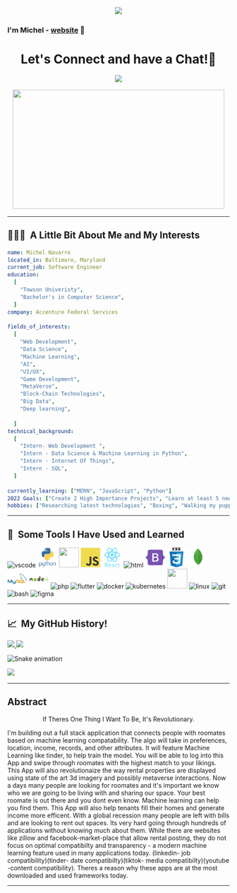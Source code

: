 <p align="center">
  <img src="https://capsule-render.vercel.app/api?text=Hey Everyone!👨🏻‍💻&animation=fadeIn&type=waving&color=gradient&height=100"/>
</p>

### I'm Michel - [website] 👋

<h1 align="center">
  Let's Connect and have a Chat!💬
</h1>

<p align="center">
<a href="https://www.linkedin.com/in/michel-navarro-4b7b5b113/">
  <img height="50" src="https://user-images.githubusercontent.com/46517096/166973395-19676cd8-f8ec-4abf-83ff-da8243505b82.png"/>
</a>
</p>


<p align="center">
<a href="https://giphy.com/gifs/facebook-meta-metaverse-5rqPkvN9pveHOuT3bx/"><img src="https://giphy.com/embed/5rqPkvN9pveHOuT3bx/" width="480" height="270" frameBorder="0" class="giphy-embed"></img>
</a>
</p>



---

<h2> 👨🏻‍💻 &nbsp;A Little Bit About Me and My Interests</h2>

```yaml
name: Michel Navarro
located_in: Baltimore, Maryland
current_job: Software Engineer
education:
  [
    "Towson Univeristy",
    "Bachelor's in Computer Science",
  ]
company: Accenture Federal Services

fields_of_interests:
  [
    "Web Development",
    "Data Science",
    "Machine Learning",
    "AI",
    "UI/UX",
    "Game Development",
    "MetaVerse",
    "Block-Chain Technologies",
    "Big Data",
    "Deep learning",

  ]
technical_background:
  [
    "Intern- Web Development ",
    "Intern - Data Science & Machine Learning in Python",
    "Intern - Internet Of Things",
    "Intern - SQL",
  ]
  
currently_learning: ["MERN", "JavaScript", "Python"]
2022 Goals: ["Create 2 High Importance Projects", "Learn at least 5 new Technologies"]
hobbies: ["Researching latest technologies", "Boxing", "Walking my puppy"]

```
  
---  

<h2> 🚀 &nbsp;Some Tools I Have Used and Learned</h2>
<p align="left">
<img src="https://cdn.jsdelivr.net/gh/devicons/devicon/icons/vscode/vscode-original.svg" alt="vscode" width="45" height="45"/>
<img src="https://raw.githubusercontent.com/devicons/devicon/master/icons/python/python-original-wordmark.svg" alt="python" width="45" height="45" />
<img src="https://cdn.jsdelivr.net/gh/devicons/devicon/icons/cplusplus/cplusplus-original.svg" width="45" height="45"/>
<img src="https://raw.githubusercontent.com/devicons/devicon/master/icons/javascript/javascript-original.svg" alt="javascript" width="45" height="45" />
<img src="https://raw.githubusercontent.com/devicons/devicon/master/icons/react/react-original-wordmark.svg" alt="react" width="45" height="45" />
<img src="https://cdn.jsdelivr.net/gh/devicons/devicon/icons/html5/html5-original.svg" alt="html" width="45" height="45"/>
<img src="https://raw.githubusercontent.com/devicons/devicon/master/icons/bootstrap/bootstrap-plain.svg" alt="bootstrap" width="45" height="45" />
<img src="https://raw.githubusercontent.com/devicons/devicon/master/icons/css3/css3-original-wordmark.svg" alt="css3" width="45" height="45" />
<img src="https://raw.githubusercontent.com/devicons/devicon/master/icons/mongodb/mongodb-original.svg" alt="mongodb" width="45" height="45" />
<img src="https://raw.githubusercontent.com/devicons/devicon/master/icons/mysql/mysql-original-wordmark.svg" alt="mysql" width="45" height="45" />
<img src="https://raw.githubusercontent.com/devicons/devicon/master/icons/nodejs/nodejs-original-wordmark.svg" alt="nodejs" width="45" height="45" />
<img src="https://cdn.jsdelivr.net/gh/devicons/devicon/icons/php/php-original.svg" alt="php" width="45" height="45"/>
<img src="https://cdn.jsdelivr.net/gh/devicons/devicon/icons/flutter/flutter-original.svg" alt="flutter" width="45" height="45"/>
<img src="https://cdn.jsdelivr.net/gh/devicons/devicon/icons/docker/docker-original.svg" alt="docker" width="45" height="45"/>
<img src="https://cdn.jsdelivr.net/gh/devicons/devicon/icons/kubernetes/kubernetes-plain.svg" alt="kubernetes" width="45" height="45"/>
<img src="https://cdn.jsdelivr.net/gh/devicons/devicon/icons/amazonwebservices/amazonwebservices-plain-wordmark.svg" width="45" height="45"/>
<img src="https://cdn.jsdelivr.net/gh/devicons/devicon/icons/linux/linux-original.svg" alt="linux" width="45" height="45"/>       
<img src="https://cdn.jsdelivr.net/gh/devicons/devicon/icons/git/git-original.svg" alt="git" width="45" height="45"/>
<img src="https://cdn.jsdelivr.net/gh/devicons/devicon/icons/bash/bash-original.svg" alt="bash" width="45" height="45"/>
<img src="https://cdn.jsdelivr.net/gh/devicons/devicon/icons/figma/figma-original.svg" alt="figma" width="45" height="45"/>   
</p>

---

<h2> 📈 &nbsp;My GitHub History!</h2>
<a href="https://github.com/mnavar5">
  <img height="180em" src="https://github-readme-stats.vercel.app/api?username=mnavar5&theme=noctis_minimus&show_icons=true" />
  <img height="180em" src="https://github-readme-stats.vercel.app/api/top-langs/?username=mnavar5&theme=noctis_minimus&layout=compact" />
</a>

![Snake animation](https://github.com/mnavar5/mnavar5/blob/output/github-contribution-grid-snake.svg)
  
<p align="left">
  <img src="https://capsule-render.vercel.app/api?type=waving&color=gradient&height=100&section=footer"/>
</p>

---

<h2> Abstract </h2>
<p align="center" font=8px> 
If Theres One Thing I Want To Be, It's Revolutionary.

I'm building out a full stack application that connects people with roomates based on machine learning compatability. The algo will take in preferences, location, income, records, and other attributes. It will feature Machine Learning like tinder, to help train the model. You will be able to log into this App and swipe through roomates with the highest match to your likings. This App will also revolutionaize the way rental properties are displayed using state of the art 3d imagery and possibly metaverse interactions. Now a days many people are looking for roomates and it's important we know who we are going to be living with and sharing our space. Your best roomate is out there and you dont even know. Machine learning can help you find them. This App will also help tenants fill their homes and generate income more efficent. With a global recession many people are left with bills and are looking to rent out spaces. Its very hard going through hundreds of applications without knowing much about them. While there are websites like zillow and facebook-market-place that allow rental posting, they do not focus on optimal compatibilty and transparency - a modern machine learning feature used in many applications today. (linkedin- job compatibility)(tinder- date compatibilty)(tiktok- media compatibilty)(youtube -content compatibility). Theres a reason why these apps are at the most downloaded and used frameworks today. 
</p>

---

[website]: https://mnavar5.github.io
[linkedin]: https://www.linkedin.com/in/michel-navarro-4b7b5b113/
